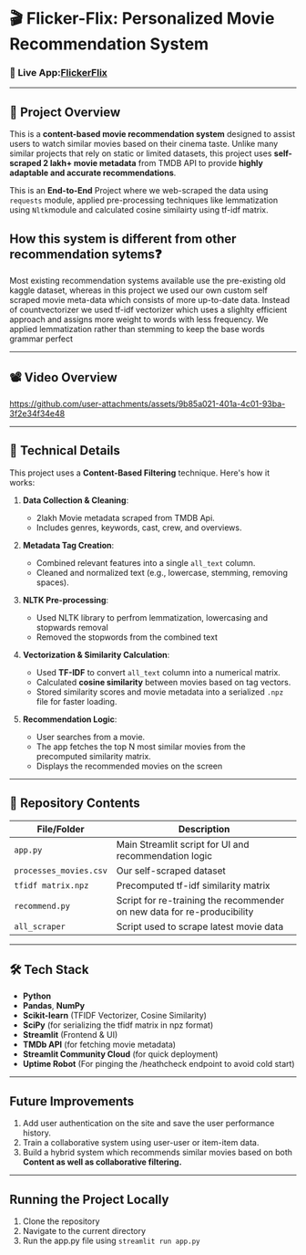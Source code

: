 # 🎬 Flicker-Flix: Personalized Movie Recommendation System
### 🔗 Live App:[FlickerFlix](https://flickerflix.streamlit.app/)

---
## 📌 Project Overview

This is a **content-based movie recommendation system** designed to assist users to watch similar movies based on their cinema taste. Unlike many similar projects that rely on static or limited datasets, this project uses **self-scraped 2 lakh+ movie metadata** from TMDB API to provide **highly adaptable and accurate recommendations**.

This is an **End-to-End** Project where we web-scraped the data using `requests` module, applied pre-processing techniques like lemmatization using `Nltk`module and calculated cosine similairty using tf-idf matrix.

## How this system is different from other recommendation sytems❓
Most existing recommendation systems available use the pre-existing old kaggle dataset, whereas in this project we used our own custom self scraped movie meta-data which consists of more up-to-date data. Instead of countvectorizer we used tf-idf vectorizer which uses a slighlty efficient approach and assigns more weight to words with less frequency. We applied lemmatization rather than stemming to keep the base words grammar perfect


---
## 📽️ Video Overview

https://github.com/user-attachments/assets/9b85a021-401a-4c01-93ba-3f2e34f34e48

---

## 🧠 Technical Details

This project uses a **Content-Based Filtering** technique. Here's how it works:

1. **Data Collection & Cleaning**:  
   - 2lakh Movie metadata scraped from TMDB Api.
   - Includes genres, keywords, cast, crew, and overviews.

2. **Metadata Tag Creation**:  
   - Combined relevant features into a single `all_text` column.
   - Cleaned and normalized text (e.g., lowercase, stemming, removing spaces).

3. **NLTK Pre-processing**:
   - Used NLTK library to perfrom lemmatization, lowercasing and stopwards removal
   - Removed the stopwords from the combined text

4. **Vectorization & Similarity Calculation**:  
   - Used **TF-IDF** to convert `all_text` column into a numerical matrix.
   - Calculated **cosine similarity** between movies based on tag vectors.
   - Stored similarity scores and movie metadata into a serialized `.npz` file for faster loading.

5. **Recommendation Logic**:  
   - User searches from a movie.
   - The app fetches the top N most similar movies from the precomputed similarity matrix.
   - Displays the recommended movies on the screen

---

## 📁 Repository Contents

| File/Folder | Description |
|-------------|-------------|
| `app.py` | Main Streamlit script for UI and recommendation logic |
| `processes_movies.csv` | Our self-scraped dataset |
| `tfidf matrix.npz` | Precomputed tf-idf similarity matrix |
| `recommend.py` | Script for re-training the recommender on new data for re-producibility |
| `all_scraper` | Script used to scrape latest movie data |


---

## 🛠️ Tech Stack

- **Python**
- **Pandas**, **NumPy**
- **Scikit-learn** (TFIDF Vectorizer, Cosine Similarity)
- **SciPy** (for serializing the tfidf matrix in npz format)
- **Streamlit** (Frontend & UI)
- **TMDb API** (for fetching movie metadata)
- **Streamlit Community Cloud** (for quick deployment)
- **Uptime Robot** (For pinging the /heathcheck endpoint to avoid cold start)

---

## Future Improvements
1. Add user authentication on the site and save the user performance history.
2. Train a collaborative system using user-user or item-item data.
3. Build a hybrid system which recommends similar movies based on both **Content as well as collaborative filtering.**

---

## Running the Project Locally

1. Clone the repository
2. Navigate to the current directory
3. Run the app.py file using `streamlit run app.py`
